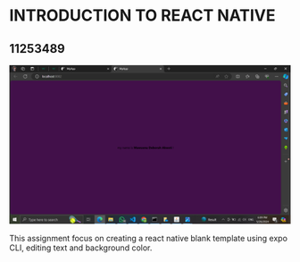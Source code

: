 # INTRODUCTION TO REACT NATIVE
## 11253489

![alt text](<Images/assignment2.png>)

This assignment focus on creating a react native blank template using expo CLI, editing text and background color.